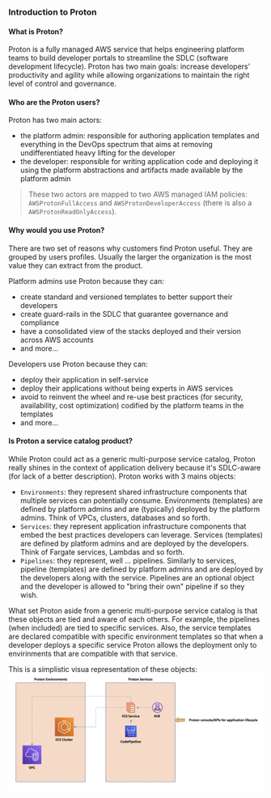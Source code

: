 ### Introduction to Proton

#### What is Proton?
Proton is a fully managed AWS service that helps engineering platform teams to build developer portals to streamline the SDLC (software development lifecycle). Proton has two main goals: increase developers' productivity and agility while allowing organizations to maintain the right level of control and governance. 

#### Who are the Proton users? 
Proton has two main actors:
- the platform admin: responsible for authoring application templates and everything in the DevOps spectrum that aims at removing undifferentiated heavy lifting for the developer
- the developer: responsible for writing application code and deploying it using the platform abstractions and artifacts made available by the platform admin
> These two actors are mapped to two AWS managed IAM policies: `AWSProtonFullAccess` and `AWSProtonDeveloperAccess` (there is also a `AWSProtonReadOnlyAccess`).

#### Why would you use Proton?  
There are two set of reasons why customers find Proton useful. They are grouped by users profiles. Usually the larger the organization is the most value they can extract from the product.  

Platform admins use Proton because they can: 
- create standard and versioned templates to better support their developers 
- create guard-rails in the SDLC that guarantee governance and compliance 
- have a consolidated view of the stacks deployed and their version across AWS accounts
- and more... 

Developers use Proton because they can:
- deploy their application in self-service 
- deploy their applications without being experts in AWS services
- avoid to reinvent the wheel and re-use best practices (for security, availability, cost optimization) codified by the platform teams in the templates 
- and more... 

#### Is Proton a service catalog product? 
While Proton could act as a generic multi-purpose service catalog, Proton really shines in the context of application delivery because it's SDLC-aware (for lack of a better description). Proton works with 3 mains objects: 

- `Environments`: they represent shared infrastructure components that multiple services can potentially consume. Environments (templates) are defined by platform admins and are (typically) deployed by the platform admins. Think of VPCs, clusters, databases and so forth. 
- `Services`: they represent application infrastructure components that embed the best practices developers can leverage. Services (templates) are defined by platform admins and are deployed by the developers. Think of Fargate services, Lambdas and so forth. 
- `Pipelines`: they represent, well ... pipelines. Similarly to services, pipeline (templates) are defined by platform admins and are deployed by the developers along with the service. Pipelines are an optional object and the developer is allowed to "bring their own" pipeline if so they wish. 

What set Proton aside from a generic multi-purpose service catalog is that these objects are tied and aware of each others. For example, the pipelines (when included) are tied to specific services. Also, the service templates are declared compatible with specific environment templates so that when a developer deploys a specific service Proton allows the deployment only to envirinments that are compatible with that service.   

This is a simplistic visua representation of these objects: 
![environments-services-basics](images/environments-services-basics.png)
